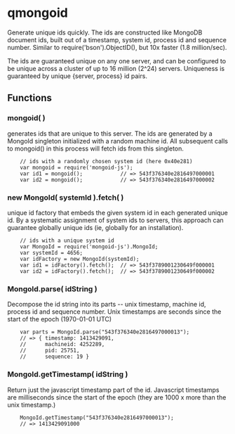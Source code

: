 qmongoid
========

Generate unique ids quickly.  The ids are constructed like MongoDB
document ids, built out of a timestamp, system id, process id and sequence
number.  Similar to require('bson').ObjectID(), but 10x faster (1.8 million/sec).

The ids are guaranteed unique on any one server, and can be configured
to be unique across a cluster of up to 16 million (2^24) servers.
Uniqueness is guaranteed by unique {server, process} id pairs.

## Functions

### mongoid( )

generates ids that are unique to this server.  The ids are generated by a
MongoId singleton initialized with a random machine id.  All subsequent calls
to mongoid() in this process will fetch ids from this singleton.

        // ids with a randomly chosen system id (here 0x40e281)
        var mongoid = require('mongoid-js');
        var id1 = mongoid();            // => 543f376340e2816497000001
        var id2 = mongoid();            // => 543f376340e2816497000002

### new MongoId( systemId ).fetch( )

unique id factory that embeds the given system id in each generated unique id.
By a systematic assignment of system ids to servers, this approach can guarantee
globally unique ids (ie, globally for an installation).

        // ids with a unique system id
        var MongoId = require('mongoid-js').MongoId;
        var systemId = 4656;
        var idFactory = new MongoId(systemId);
        var id1 = idFactory().fetch();  // => 543f3789001230649f000001
        var id2 = idFactory().fetch();  // => 543f3789001230649f000002

### MongoId.parse( idString )

Decompose the id string into its parts -- unix timestamp, machine id,
process id and sequence number.  Unix timestamps are seconds since the
start of the epoch (1970-01-01 UTC)

        var parts = MongoId.parse("543f376340e2816497000013");
        // => { timestamp: 1413429091,
        //      machineid: 4252289,
        //      pid: 25751,
        //      sequence: 19 }

### MongoId.getTimestamp( idString )

Return just the javascript timestamp part of the id.  Javascript timestamps
are milliseconds since the start of the epoch (they are 1000 x more than the
unix timestamp.)

        MongoId.getTimestamp("543f376340e2816497000013");
        // => 1413429091000
